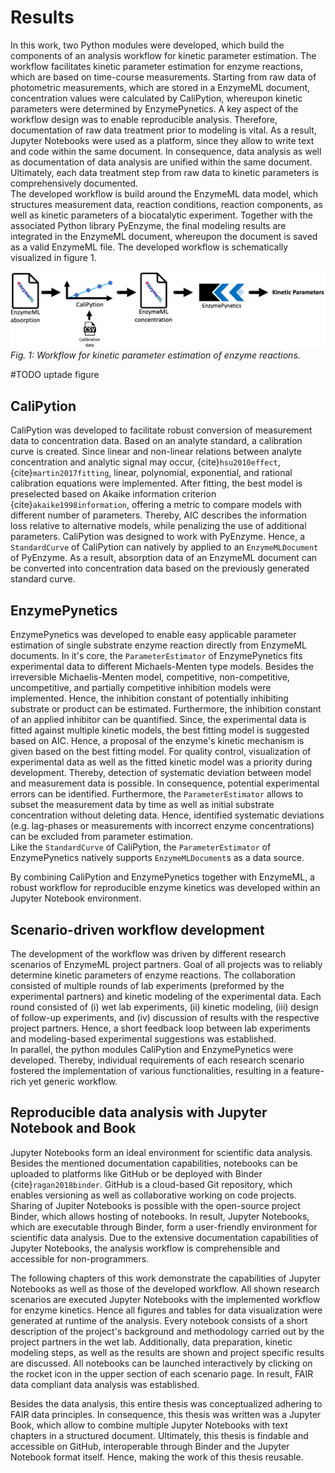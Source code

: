 # Results

In this work, two Python modules were developed, which build the components of an analysis workflow for kinetic parameter estimation. The workflow facilitates kinetic parameter estimation for enzyme reactions, which are based on time-course measurements. Starting from raw data of photometric measurements, which are stored in a EnzymeML document, concentration values were calculated by CaliPytion, whereupon kinetic parameters were determined by EnzymePynetics. A key aspect of the workflow design was to enable reproducible analysis. Therefore, documentation of raw data treatment prior to modeling is vital. As a result, Jupyter Notebooks were used as a platform, since they allow to write text and code within the same document. In consequence, data analysis as well as documentation of data analysis are unified within the same document. Ultimately, each data treatment step from raw data to kinetic parameters is comprehensively documented.  
The developed workflow is build around the EnzymeML data model, which structures measurement data, reaction conditions, reaction components, as well as kinetic parameters of a biocatalytic experiment. Together with the associated Python library PyEnzyme, the final modeling results are integrated in the EnzymeML document, whereupon the document is saved as a valid EnzymeML file. The developed workflow is schematically visualized in figure 1.

![Fig. 1](images/concept_workflow.png)
_Fig. 1: Workflow for kinetic parameter estimation of enzyme reactions._

#TODO uptade figure

## CaliPytion

CaliPytion was developed to facilitate robust conversion of measurement data to concentration data. Based on an analyte standard, a calibration curve is created. Since linear and non-linear relations between analyte concentration and analytic signal may occur, {cite}`hsu2010effect`, {cite}`martin2017fitting`, linear, polynomial, exponential, and rational calibration equations were implemented. After fitting, the best model is preselected based on Akaike information criterion {cite}`akaike1998information`, offering a metric to compare models with different number of parameters. Thereby, AIC describes the information loss relative to alternative models, while penalizing the use of additional parameters. CaliPytion was designed to work with PyEnzyme. Hence, a `StandardCurve` of CaliPytion can natively by applied to an `EnzymeMLDocument` of PyEnzyme. As a result, absorption data of an EnzymeML document can be converted into concentration data based on the previously generated standard curve.

## EnzymePynetics

EnzymePynetics was developed to enable easy applicable parameter estimation of single substrate enzyme reaction directly from EnzymeML documents. In it's core, the `ParameterEstimator` of EnzymePynetics fits experimental data to different Michaels-Menten type models. Besides the irreversible Michaelis-Menten model, competitive, non-competitive, uncompetitive, and partially competitive inhibition models were implemented. Hence, the inhibition constant of potentially inhibiting substrate or product can be estimated. Furthermore, the inhibition constant of an applied inhibitor can be quantified. Since, the experimental data is fitted against multiple kinetic models, the best fitting model is suggested based on AIC. Hence, a proposal of the enzyme's kinetic mechanism is given based on the best fitting model.
For quality control, visualization of experimental data as well as the fitted kinetic model was a priority during development. Thereby, detection of systematic deviation between model and measurement data is possible. In consequence, potential experimental errors can be identified. Furthermore, the `ParameterEstimator` allows to subset the measurement data by time as well as initial substrate concentration without deleting data. Hence, identified systematic deviations (e.g. lag-phases or measurements with incorrect enzyme concentrations) can be excluded from parameter estimation.  
Like the `StandardCurve` of CaliPytion, the `ParameterEstimator` of EnzymePynetics natively supports `EnzymeMLDocument`s as a data source.

By combining CaliPytion and EnzymePynetics together with EnzymeML, a robust workflow for reproducible enzyme kinetics was developed within an Jupyter Notebook environment.

## Scenario-driven workflow development

The development of the workflow was driven by different research scenarios of EnzymeML project partners. Goal of all projects was to reliably determine kinetic parameters of enzyme reactions.
The collaboration consisted of multiple rounds of lab experiments (preformed by the experimental partners) and kinetic modeling of the experimental data. Each round consisted of (i) wet lab experiments, (ii) kinetic modeling, (iii) design of follow-up experiments, and (iv) discussion of results with the respective project partners. Hence, a short feedback loop between lab experiments and modeling-based experimental suggestions was established.  
In parallel, the python modules CaliPytion and EnzymePynetics were developed. Thereby, individual requirements of each research scenario fostered the implementation of various functionalities, resulting in a feature-rich yet generic workflow.

## Reproducible data analysis with Jupyter Notebook and Book

Jupyter Notebooks form an ideal environment for scientific data analysis. Besides the mentioned documentation capabilities, notebooks can be uploaded to platforms like GitHub or be deployed with Binder {cite}`ragan2018binder`. GitHub is a cloud-based Git repository, which enables versioning as well as collaborative working on code projects. Sharing of Jupiter Notebooks is possible with the open-source project Binder, which allows hosting of notebooks.
In result, Jupyter Notebooks, which are executable through Binder, form a user-friendly environment for scientific data analysis. Due to the extensive documentation capabilities of Jupyter Notebooks, the analysis workflow is comprehensible and accessible for non-programmers.

The following chapters of this work demonstrate the capabilities of Jupyter Notebooks as well as those of the developed workflow. All shown research scenarios are executed Jupyter Notebooks with the implemented workflow for enzyme kinetics. Hence all figures and tables for data visualization were generated at runtime of the analysis.
Every notebook consists of a short description of the project's background and methodology carried out by the project partners in the wet lab. Additionally, data preparation, kinetic modeling steps, as well as the results are shown and project specific results are discussed.
All notebooks can be launched interactively by clicking on the rocket icon in the upper section of each scenario page.
In result, FAIR data compliant data analysis was established.

Besides the data analysis, this entire thesis was conceptualized adhering to FAIR data principles. In consequence, this thesis was written was a Jupyter Book, which allow to combine multiple Jupyter Notebooks with text chapters in a structured document. Ultimately, this thesis is findable and accessible on GitHub, interoperable through Binder and the Jupyter Notebook format itself. Hence, making the work of this thesis reusable.
